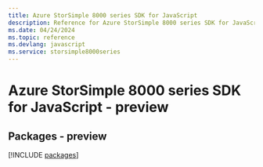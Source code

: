 ```yaml
---
title: Azure StorSimple 8000 series SDK for JavaScript
description: Reference for Azure StorSimple 8000 series SDK for JavaScript
ms.date: 04/24/2024
ms.topic: reference
ms.devlang: javascript
ms.service: storsimple8000series
---
```

# Azure StorSimple 8000 series SDK for JavaScript - preview
## Packages - preview
[!INCLUDE [packages](storsimple-8000-series-index.md)]